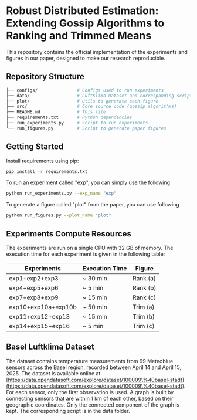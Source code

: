 # Robust Distributed Estimation: Extending Gossip Algorithms to Ranking and Trimmed Means

This repository contains the official implementation of the experiments and figures in our paper, designed to make our research reproducible. 

## Repository Structure

```bash
├── configs/               # Configs used to run experiments
├── data/                  # LuftKlima Dataset and corresponding script
├── plot/                  # Utils to generate each figure
├── src/                   # Core source code (gossip algorithms)
├── README.md              # This file
├── requirements.txt       # Python dependencies
├── run_experiments.py     # Script to run experiments
└── run_figures.py         # Script to generate paper figures
```

## Getting Started

Install requirements using pip:
```bash
pip install -r requirements.txt
```
To run an experiment called "exp", you can simply use the following 
```bash
python run_experiments.py --exp_name "exp"
```

To generate a figure called "plot" from the paper, you can use following
```bash
python run_figures.py --plot_name "plot"
```

## Experiments Compute Resources

The experiments are run on a single CPU with 32 GB of memory. The execution time for each experiment is given in the following table:

| Experiments | Execution Time | Figure
|-----------------|-----------------|----------
| exp1+exp2+exp3    | ~ 30 min     | Rank (a)
| exp4+exp5+exp6    | ~ 5 min     | Rank (b)
| exp7+exp8+exp9    | ~ 15 min     | Rank (c) 
| exp10+exp10a+exp10b    | ~ 50 min     | Trim (a) 
| exp11+exp12+exp13    | ~ 15 min     | Trim (b) 
| exp14+exp15+exp16    | ~ 5 min     | Trim (c)


## Basel Luftklima Dataset

The dataset contains temperature measurements from 99 Meteoblue sensors across the Basel region, recorded between April 14 and April 15, 2025. The dataset is available online at [https://data.opendatasoft.com/explore/dataset/100009\%40basel-stadt](https://data.opendatasoft.com/explore/dataset/100009\%40basel-stadt).
For each sensor, only the first observation is used. A graph is built by connecting sensors that are within 1 km of each other, based on their geographic coordinates. Only the connected component of the graph is kept. The corresponding script is in the data folder.
